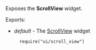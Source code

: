 Exposes the **ScrollView** widget.

Exports:

- *default* - The [ScrollView](/api-reference/10%20UI%20Widgets/dxScrollView '/Documentation/ApiReference/UI_Widgets/dxScrollView/') widget

        require("ui/scroll_view")
